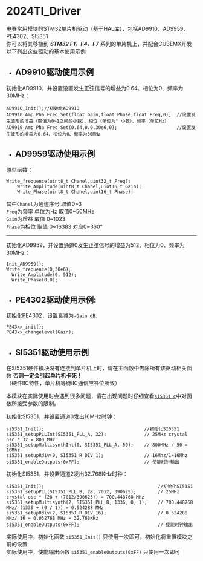 # 2024TI_Driver
电赛常用模块的STM32单片机驱动（基于HAL库），包括AD9910、AD9959、PE4302、SI5351   
你可以将其移植到 <em>**STM32 F1、F4、F7**</em> 系列的单片机上，并配合CUBEMX开发   
以下列出这些驱动的基本使用示例

- ## AD9910驱动使用示例 
初始化AD9910，并设置设置发生正弦信号的增益为0.64、相位为0、频率为30MHz：  

    AD9910_Init();//初始化AD9910
    AD9910_Amp_Pha_Freq_Set(float Gain,float Phase,float Freq,0);  //设置发生波形的增益（取值为0~1之间的小数）、相位（单位为° 小数）、频率（单位Hz）
    AD9910_Amp_Pha_Freq_Set(0.64,0.0,30e6,0);                      //设置发生波形的增益为0.64、相位为0、频率为30MHz
    
- ## AD9959驱动使用示例   
原型函数：   

    Write_frequence(uint8_t Chanel,uint32_t Freq);
		Write_Amplitude(uint8_t Chanel,uint16_t Gain);
		Write_Phase(uint8_t Chanel,uint16_t Phase);
  
其中`Chanel`为通道序号 取值0\~3   
 `Freq`为频率 单位为Hz 取值0\~50MHz   
 `Gain`为增益 取值 0\~1023   
 `Phase`为相位 取值 0\~16383 对应0\~360°   

--------------------------------------------------------
   
初始化AD9959，并设置通道0发生正弦信号的增益为512、相位为0、频率为30MHz：  

    Init_AD9959();   
    Write_frequence(0,30e6);   
	  Write_Amplitude(0, 512);   
	  Write_Phase(0,0);  

- ## PE4302驱动使用示例:    
初始化PE4302，设置衰减为`-Gain dB`:   

    PE43xx_init();
    PE43xx_changelevel(Gain);



- ## SI5351驱动使用示例

在SI5351硬件模块没有连接到单片机上时，请在主函数中去除所有该驱动相关函数 **否则一定会引起单片机卡死！**  
（硬件IIC特性，单片机等待IIC通信应答位所致）   

本模块在实际使用时会遇到很多问题，请在出现问题时仔细查看[`si5351.c`](https://github.com/Floatkyun/2024TI_Driver/blob/main/SI5351(%E6%97%B6%E9%92%9F%E8%8A%AF%E7%89%87)/si5351.c)中对函数所接受参数的限制。   

初始化SI5351，并设置通道0发出16MHz时钟：

    si5351_Init();                                     //初始化SI5351
    si5351_setupPLLInt(SI5351_PLL_A, 32);              // 25MHz crystal osc * 32 = 800 MHz
    si5351_setupMultisynthInt(0, SI5351_PLL_A, 50);    // 800MHz / 50 = 16Mhz
    si5351_setupRdiv(0, SI5351_R_DIV_1);               // 16Mhz/1=16Mhz 
    si5351_enableOutputs(0xFF);                        // 使能时钟输出
初始化SI5351，并设置通道2发出32.768KHz时钟：

    si5351_Init();                                          //初始化SI5351
    si5351_setupPLL(SI5351_PLL_B, 28, 7012, 390625);        // 25MHz crystal osc * (28 + (7012/390625)) = 700.448768 MHz
    si5351_setupMultisynth(2, SI5351_PLL_B, 1336, 0, 1);    // 700.448768 MHz/ (1336 + (0 / 1)) = 0.524288 MHz
    si5351_setupRdiv(2, SI5351_R_DIV_16);                   // 0.524288 MHz/ 16 = 0.032768 MHz = 32.768KHz
    si5351_enableOutputs(0xFF);                             // 使能时钟输出
实际使用中，初始化函数 `si5351_Init()` 只使用一次即可，初始化将重置模块之前的设置   
实际使用中，使能输出函数 `si5351_enableOutputs(0xFF)` 只使用一次即可


